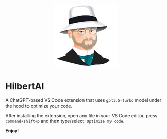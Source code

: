 <p align="center">
  <img src="././images/hilbert.jpeg" alt="Hilbert AI" height="200" width="200">
</p>

# HilbertAI
A ChatGPT-based VS Code extension that uses `gpt3.5-turbo` model under the hood to optimize your code.

After installing the extension, open any file in your VS Code editor, press `command+shift+p` and then type/select: `Optimize my code`.

**Enjoy!**